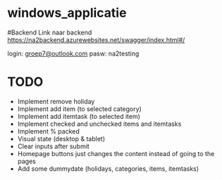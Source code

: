 # windows_applicatie

#Backend
Link naar backend
https://na2backend.azurewebsites.net/swagger/index.html#/

login: groep7@outlook.com
pasw: na2testing


# TODO

- Implement remove holiday
- Implement add item (to selected category)
- Implement add itemtask (to selected item)
- Implement checked and unchecked items and itemtasks
- Implement % packed
- Visual state (desktop & tablet)
- Clear inputs after submit
- Homepage buttons just changes the content instead of going to the pages 
- Add some dummydate (holidays, categories, items, itemtasks)

